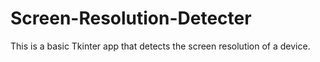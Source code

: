 # Screen-Resolution-Detecter
This is a basic Tkinter app that detects the screen resolution of a device.
